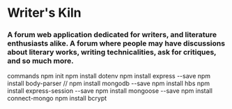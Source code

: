 # Writer's Kiln

### A forum web application dedicated for writers, and literature enthusiasts alike. A forum where people may have discussions about literary works, writing technicalities, ask for critiques, and so much more.

commands
npm init
npm install dotenv
npm install express --save
npm install body-parser
// npm install mongodb --save
npm install hbs
npm install express-session --save
npm install mongoose --save
npm install connect-mongo
npm install bcrypt
